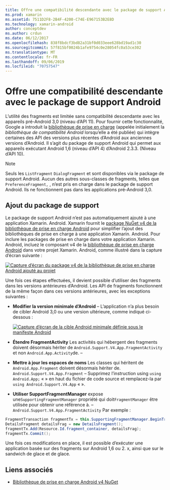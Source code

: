 ```yaml
---
title: Offre une compatibilité descendante avec le package de support Android
ms.prod: xamarin
ms.assetid: 7511D2F8-2B4F-4200-C74E-E967153B2E8D
ms.technology: xamarin-android
author: conceptdev
ms.author: crdun
ms.date: 06/12/2017
ms.openlocfilehash: 838f8bdcf3bd82a31bf0d033eee628bd19ad1c30
ms.sourcegitcommit: 57f815bf0024b1afe9754c0e28054fc0a53ce302
ms.translationtype: MT
ms.contentlocale: fr-FR
ms.lasthandoff: 09/06/2019
ms.locfileid: "70757547"
---
```

# <a name="providing-backwards-compatibility-with-the-android-support-package"></a>Offre une compatibilité descendante avec le package de support Android

L’utilité des fragments est limitée sans compatibilité descendante avec les appareils pré-Android 3,0 (niveau d’API 11). Pour fournir cette fonctionnalité, Google a introduit la [bibliothèque de prise en charge](https://developer.android.com/sdk/compatibility-library.html) (appelée initialement la *bibliothèque de compatibilité Android* lorsqu’elle a été publiée) qui intègre certaines des API des versions plus récentes d’Android aux anciennes versions d’Android. Il s’agit du package de support Android qui permet aux appareils exécutant Android 1,6 (niveau d’API 4) d’Android 2.3.3. (Niveau d’API 10).

> [!NOTE]
> Seuls les `ListFragment` `DialogFragment` et sont disponibles via le package de support Android. Aucun des autres sous-classes de fragments, telles que `PreferenceFragment,` , n’est pris en charge dans le package de support Android. Ils ne fonctionnent pas dans les applications pré-Android 3,0. 

## <a name="adding-the-support-package"></a>Ajout du package de support

Le package de support Android n’est pas automatiquement ajouté à une application Xamarin. Android. Xamarin fournit le [package NuGet v4 de la bibliothèque de prise en charge Android](https://www.nuget.org/packages/Xamarin.Android.Support.v4/) pour simplifier l’ajout des bibliothèques de prise en charge à une application Xamarin. Android. Pour inclure les packages de prise en charge dans votre application Xamarin. Android, incluez le composant v4 de la [bibliothèque de prise en charge Android](https://www.nuget.org/packages/Xamarin.Android.Support.v4/) dans votre projet Xamarin. Android, comme illustré dans la capture d’écran suivante : 

[![Capture d’écran du package v4 de la bibliothèque de prise en charge Android ajouté au projet](providing-backwards-compatibility-images/02-sml.png)](providing-backwards-compatibility-images/02.png#lightbox)

Une fois ces étapes effectuées, il devient possible d’utiliser des fragments dans les versions antérieures d’Android. Les API de fragments fonctionnent de la même façon dans ces versions antérieures, avec les exceptions suivantes : 

- **Modifier la version minimale d’Android** &ndash; L’application n’a plus besoin de cibler Android 3,0 ou une version ultérieure, comme indiqué ci-dessous : 

    [![Capture d’écran de la cible Android minimale définie sous le manifeste Android](providing-backwards-compatibility-images/03-sml.png)](providing-backwards-compatibility-images/03.png#lightbox)

- **Étendre FragmentActivity** Les activités qui hébergent des fragments doivent désormais hériter de `Android.Support.V4.App.FragmentActivity` et non `Android.App.Activity`de. &ndash; 

- **Mettre à jour les espaces de noms** Les classes qui héritent de `Android.App.Fragment` doivent désormais hériter de. `Android.Support.V4.App.Fragment` &ndash; Supprimez l’instruction using `using Android.App;` « » en haut du fichier de code source et remplacez-la par `using Android.Support.V4.App` « ». 

- **Utiliser SupportFragmentManager** expose une`SupportingFragmentManager` propriété qui doit`FragmentManager` être utilisée pour obtenir une référence à. &ndash; `Android.Support.V4.App.FragmentActivity` Par exemple : 

```csharp
FragmentTransaction fragmentTx = this.SupportingFragmentManager.BeginTransaction();
DetailsFragment detailsFrag = new DetailsFragment();
fragmentTx.Add(Resource.Id.fragment_container, detailsFrag);
fragmentTx.Commit();
```

Une fois ces modifications en place, il est possible d’exécuter une application basée sur des fragments sur Android 1,6 ou 2. x, ainsi que sur le sandwich de glace et de glace. 

## <a name="related-links"></a>Liens associés

- [Bibliothèque de prise en charge Android v4 NuGet](https://www.nuget.org/packages/Xamarin.Android.Support.v4/)
